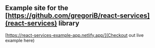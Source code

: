 ## Example site for the [https://github.com/gregoriB/react-services](react-services) library

[https://react-services-example-app.netlify.app/](Checkout out live example here)
